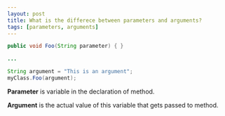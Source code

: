 ```yaml
---
layout: post
title: What is the differece between parameters and arguments?
tags: [parameters, arguments]
---
```


```java
public void Foo(String parameter) { }

...

String argument = "This is an argument";
myClass.Foo(argument);
```

**Parameter** is variable in the declaration of method.

**Argument** is the actual value of this variable that gets passed to method.